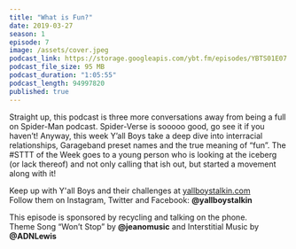 ```yaml
---
title: "What is Fun?"
date: 2019-03-27
season: 1
episode: 7
image: /assets/cover.jpeg
podcast_link: https://storage.googleapis.com/ybt.fm/episodes/YBTS01E07.mp3
podcast_file_size: 95 MB
podcast_duration: "1:05:55"
podcast_length: 94997820
published: true
---
```


Straight up, this podcast is three more conversations away from being a full on Spider-Man podcast. Spider-Verse is sooooo good, go see it if you haven’t! Anyway, this week Y’all Boys take a deep dive into interracial relationships, Garageband preset names and the true meaning of “fun”. The #STTT of the Week goes to a young person who is looking at the iceberg (or lack thereof) and not only calling that ish out, but started a movement along with it! 

Keep up with Y'all Boys and their challenges at [yallboystalkin.com](https://yallboystalkin.com)
<br>Follow them on Instagram, Twitter and Facebook: **@yallboystalkin**

This episode is sponsored by recycling and talking on the phone. 
<br>Theme Song “Won’t Stop” by **@jeanomusic** and Interstitial Music by **@ADNLewis**